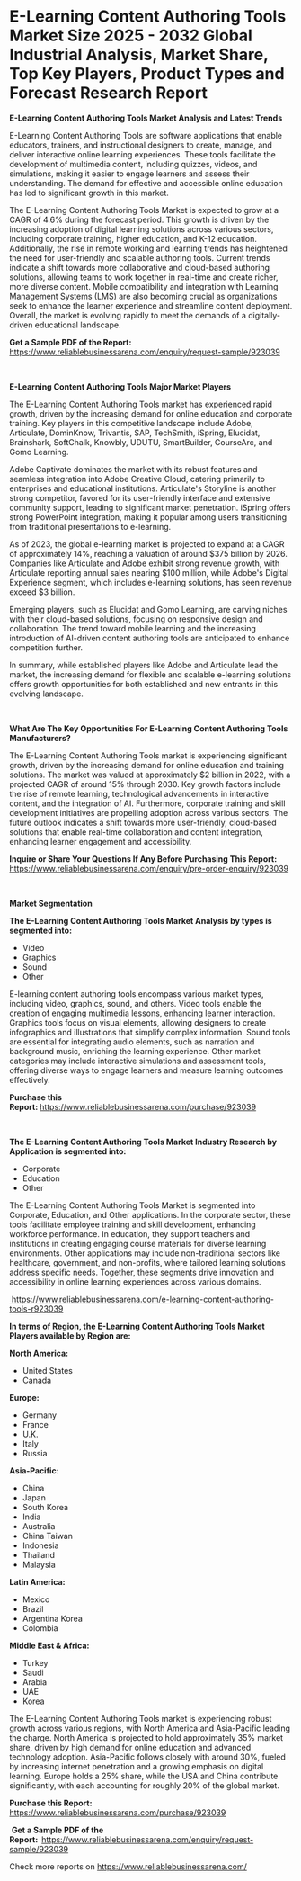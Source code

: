 <p><h1>E-Learning Content Authoring Tools Market Size 2025 - 2032 Global Industrial Analysis, Market Share, Top Key Players, Product Types and Forecast Research Report</h1></p><p><strong>E-Learning Content Authoring Tools Market Analysis and Latest Trends</strong></p>
<p><p>E-Learning Content Authoring Tools are software applications that enable educators, trainers, and instructional designers to create, manage, and deliver interactive online learning experiences. These tools facilitate the development of multimedia content, including quizzes, videos, and simulations, making it easier to engage learners and assess their understanding. The demand for effective and accessible online education has led to significant growth in this market.</p><p>The E-Learning Content Authoring Tools Market is expected to grow at a CAGR of 4.6% during the forecast period. This growth is driven by the increasing adoption of digital learning solutions across various sectors, including corporate training, higher education, and K-12 education. Additionally, the rise in remote working and learning trends has heightened the need for user-friendly and scalable authoring tools. Current trends indicate a shift towards more collaborative and cloud-based authoring solutions, allowing teams to work together in real-time and create richer, more diverse content. Mobile compatibility and integration with Learning Management Systems (LMS) are also becoming crucial as organizations seek to enhance the learner experience and streamline content deployment. Overall, the market is evolving rapidly to meet the demands of a digitally-driven educational landscape.</p></p>
<p><strong>Get a Sample PDF of the Report:&nbsp;</strong> <a href="https://www.reliablebusinessarena.com/enquiry/request-sample/923039?utm_campaign=2527&utm_medium=2&utm_source=Github&utm_content=ia&utm_term=11032025&utm_id=e-learning-content-authoring-tools">https://www.reliablebusinessarena.com/enquiry/request-sample/923039</a></p>
<p>&nbsp;</p>
<p><strong>E-Learning Content Authoring Tools Major Market Players</strong></p>
<p><p>The E-Learning Content Authoring Tools market has experienced rapid growth, driven by the increasing demand for online education and corporate training. Key players in this competitive landscape include Adobe, Articulate, DominKnow, Trivantis, SAP, TechSmith, iSpring, Elucidat, Brainshark, SoftChalk, Knowbly, UDUTU, SmartBuilder, CourseArc, and Gomo Learning.</p><p>Adobe Captivate dominates the market with its robust features and seamless integration into Adobe Creative Cloud, catering primarily to enterprises and educational institutions. Articulate's Storyline is another strong competitor, favored for its user-friendly interface and extensive community support, leading to significant market penetration. iSpring offers strong PowerPoint integration, making it popular among users transitioning from traditional presentations to e-learning.</p><p>As of 2023, the global e-learning market is projected to expand at a CAGR of approximately 14%, reaching a valuation of around $375 billion by 2026. Companies like Articulate and Adobe exhibit strong revenue growth, with Articulate reporting annual sales nearing $100 million, while Adobe's Digital Experience segment, which includes e-learning solutions, has seen revenue exceed $3 billion.</p><p>Emerging players, such as Elucidat and Gomo Learning, are carving niches with their cloud-based solutions, focusing on responsive design and collaboration. The trend toward mobile learning and the increasing introduction of AI-driven content authoring tools are anticipated to enhance competition further.</p><p>In summary, while established players like Adobe and Articulate lead the market, the increasing demand for flexible and scalable e-learning solutions offers growth opportunities for both established and new entrants in this evolving landscape.</p></p>
<p>&nbsp;</p>
<p><strong>What Are The Key Opportunities For E-Learning Content Authoring Tools Manufacturers?</strong></p>
<p><p>The E-Learning Content Authoring Tools market is experiencing significant growth, driven by the increasing demand for online education and training solutions. The market was valued at approximately $2 billion in 2022, with a projected CAGR of around 15% through 2030. Key growth factors include the rise of remote learning, technological advancements in interactive content, and the integration of AI. Furthermore, corporate training and skill development initiatives are propelling adoption across various sectors. The future outlook indicates a shift towards more user-friendly, cloud-based solutions that enable real-time collaboration and content integration, enhancing learner engagement and accessibility.</p></p>
<p><strong>Inquire or Share Your Questions If Any Before Purchasing This Report:</strong> <a href="https://www.reliablebusinessarena.com/enquiry/pre-order-enquiry/923039?utm_campaign=2527&utm_medium=2&utm_source=Github&utm_content=ia&utm_term=11032025&utm_id=e-learning-content-authoring-tools">https://www.reliablebusinessarena.com/enquiry/pre-order-enquiry/923039</a></p>
<p>&nbsp;</p>
<p><strong>Market Segmentation</strong></p>
<p><strong>The E-Learning Content Authoring Tools Market Analysis by types is segmented into:</strong></p>
<p><ul><li>Video</li><li>Graphics</li><li>Sound</li><li>Other</li></ul></p>
<p><p>E-learning content authoring tools encompass various market types, including video, graphics, sound, and others. Video tools enable the creation of engaging multimedia lessons, enhancing learner interaction. Graphics tools focus on visual elements, allowing designers to create infographics and illustrations that simplify complex information. Sound tools are essential for integrating audio elements, such as narration and background music, enriching the learning experience. Other market categories may include interactive simulations and assessment tools, offering diverse ways to engage learners and measure learning outcomes effectively.</p></p>
<p><strong>Purchase this Report:&nbsp;</strong><a href="https://www.reliablebusinessarena.com/purchase/923039?utm_campaign=2527&utm_medium=2&utm_source=Github&utm_content=ia&utm_term=11032025&utm_id=e-learning-content-authoring-tools">https://www.reliablebusinessarena.com/purchase/923039</a></p>
<p>&nbsp;</p>
<p><strong>The E-Learning Content Authoring Tools Market Industry Research by Application is segmented into:</strong></p>
<p><ul><li>Corporate</li><li>Education</li><li>Other</li></ul></p>
<p><p>The E-Learning Content Authoring Tools Market is segmented into Corporate, Education, and Other applications. In the corporate sector, these tools facilitate employee training and skill development, enhancing workforce performance. In education, they support teachers and institutions in creating engaging course materials for diverse learning environments. Other applications may include non-traditional sectors like healthcare, government, and non-profits, where tailored learning solutions address specific needs. Together, these segments drive innovation and accessibility in online learning experiences across various domains.</p></p>
<p><a href="https://www.reliablebusinessarena.com/e-learning-content-authoring-tools-r923039?utm_campaign=2527&utm_medium=2&utm_source=Github&utm_content=ia&utm_term=11032025&utm_id=e-learning-content-authoring-tools">&nbsp;https://www.reliablebusinessarena.com/e-learning-content-authoring-tools-r923039</a></p>
<p><strong>In terms of Region, the E-Learning Content Authoring Tools Market Players available by Region are:</strong></p>
<p>
    <p> <strong> North America: </strong>
        <ul>
            <li>United States</li>
            <li>Canada</li>
        </ul>
        </p> 
    <p> <strong> Europe: </strong>
        <ul>
            <li>Germany</li>
            <li>France</li>
            <li>U.K.</li>
            <li>Italy</li>
            <li>Russia</li>
        </ul>
        </p> 
    <p> <strong> Asia-Pacific: </strong>
        <ul>
            <li>China</li>
            <li>Japan</li>
            <li>South Korea</li>
            <li>India</li>
            <li>Australia</li>
            <li>China Taiwan</li>
            <li>Indonesia</li>
            <li>Thailand</li>
            <li>Malaysia</li>
        </ul>
        </p> 
    <p> <strong> Latin America: </strong>
        <ul>
            <li>Mexico</li>
            <li>Brazil</li>
            <li>Argentina Korea</li>
            <li>Colombia</li>
        </ul>
        </p> 
    <p> <strong> Middle East & Africa: </strong>
        <ul>
            <li>Turkey</li>
            <li>Saudi</li>
            <li>Arabia</li>
            <li>UAE</li>
            <li>Korea</li>
        </ul>
    </p>
    </p>
<p><p>The E-Learning Content Authoring Tools market is experiencing robust growth across various regions, with North America and Asia-Pacific leading the charge. North America is projected to hold approximately 35% market share, driven by high demand for online education and advanced technology adoption. Asia-Pacific follows closely with around 30%, fueled by increasing internet penetration and a growing emphasis on digital learning. Europe holds a 25% share, while the USA and China contribute significantly, with each accounting for roughly 20% of the global market.</p></p>
<p><strong>Purchase this Report: </strong><a href="https://www.reliablebusinessarena.com/purchase/923039?utm_campaign=2527&utm_medium=2&utm_source=Github&utm_content=ia&utm_term=11032025&utm_id=e-learning-content-authoring-tools">https://www.reliablebusinessarena.com/purchase/923039</a></p>
<p>&nbsp;<strong>Get a Sample PDF of the Report:&nbsp;&nbsp;</strong><a href="https://www.reliablebusinessarena.com/enquiry/request-sample/923039?utm_campaign=2527&utm_medium=2&utm_source=Github&utm_content=ia&utm_term=11032025&utm_id=e-learning-content-authoring-tools">https://www.reliablebusinessarena.com/enquiry/request-sample/923039</a></p>
<p><strong></strong></p>
<p>Check more reports on <a href="https://www.reliablebusinessarena.com/?utm_campaign=2527&utm_medium=2&utm_source=Github&utm_content=ia&utm_term=11032025&utm_id=e-learning-content-authoring-tools">https://www.reliablebusinessarena.com/</a></p>